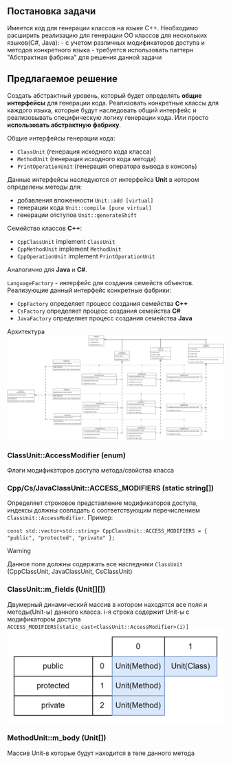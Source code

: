 ## Постановка задачи
Имеется код для генерации классов на языке C++. Необходимо расширить реализацию для генерации ОО классов для нескольких языков(C#, Java):
    - с учетом различных модификаторов доступа и методов конкретного языка
    - требуется использовать паттерн "Абстрактная фабрика" для решения данной задачи

## Предлагаемое решение
Создать абстрактный уровень, который будет определять **общие интерфейсы** для генерации кода. Реализовать конкретные классы для каждого языка, которые будут наследовать общий интерфейс и реализовывать специфическую логику генерации кода. Или просто **использовать абстрактную фабрику**.

Общие интерфейсы генерации кода:
- `ClassUnit` (генерация исходного кода класса)
- `MethodUnit` (генерация исходного кода метода)
- `PrintOperationUnit` (генерация оператора вывода в консоль)

Данные интерфейсы наследуются от интерфейса **Unit** в котором определены методы для:
- добавления вложенности `Unit::add [virtual]`
- генерации кода `Unit::compile [pure virtual]`
- генерации отступов `Unit::generateShift`


Семейство классов **С++**:
- `CppClassUnit` implement `ClassUnit`
- `CppMethodUnit` implement `MethodUnit`
- `CppOperationUnit` implement `PrintOperationUnit`

Аналогично для **Java** и **C#**.

`LanguageFactory` - интерфейс для создания семейств объектов. Реализующие данный интерфейс конкретные фабрики:
- `CppFactory` определяет процесс создания семейства **C++**
- `CsFactory` определяет процесс создания семейства **C#**
- `JavaFactory` определяет процесс создания семейства **Java**

Архитектура
![](uml/uml.jpg)

### ClassUnit::AccessModifier (enum)
Флаги модификаторов доступа метода/свойства класса

### Cpp/Cs/JavaClassUnit::ACCESS_MODIFIERS (static string\[\])
Определяет строковое представление модификаторов доступа, индексы должны совпадать с соответствующим перечислением `ClassUnit::AccessModifier`. Пример:
```
const std::vector<std::string> CppClassUnit::ACCESS_MODIFIERS = { "public", "protected", "private" };
```


> [!warning]
> Данное поле должны содержать все наследники `ClassUnit` (CppClassUnit, JavaClassUnit, CsClassUnit)


### ClassUnit::m_fields (Unit\[\]\[\])
Двумерный динамический массив в котором находятся все поля и методы(Unit-ы) данного класса. i-я строка содержит Unit-ы с модификатором доступа `ACCESS_MODIFIERS[static_cast<ClassUnit::AccessModifier>(i)]`
![](uml/table.png)

### MethodUnit::m_body (Unit\[\])
Массив Unit-в которые будут находится в теле данного метода

